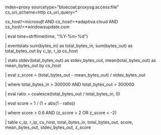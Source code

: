index=proxy sourcetype="bluecoat:proxysg:access:file" cs_uri_scheme=http cs_uri_query=*

cs_host!=*microsoft* AND cs_host!=*adaptiva.cloud AND cs_host!=*windowsupdate.com

| eval time=strftime(time, "%Y-%m-%d")

| eventstats sum(bytes_in) as total_bytes_in, sum(bytes_out) as total_bytes_out by c_ip, r_ip cs_host

| stats stdev(total_bytes_out) as stdev_bytes_out, mean(total_bytes_out) as mean_bytes_out by cs_host

| eval z_score = (total_bytes_out - mean_bytes_out) / stdev_bytes_out

| where total_bytes_in > 300000 AND total_bytes_out > 300000

| eval ratio = coalesce(total_bytes_out / total_bytes_in, 0)

| eval score = 1 / (1 + abs(1 - ratio))

| where score > 0.6 AND (z_score > 2 OR z_score < -2)

| table c_ip, r_ip, cs_host, total_bytes_in, total_bytes_out, score, mean_bytes_out, stdev_bytes_out, z_score
